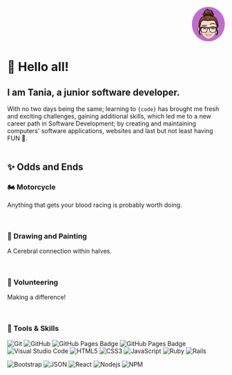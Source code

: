 
<p align="right">
<img src="./images/tRosa.png" width=15%>
</p>

# 👋 Hello all! 

## I am Tania, a junior software developer.

With no two days being the same; learning to `{code}` has brought me fresh and exciting challenges, gaining additional skills, which led me to a new career path in Software Development; by creating and maintaining computers' software applications, websites and last but not least having FUN 🎉. 
<br />
<br />

## ✨ Odds and Ends

### 🏍️ Motorcycle
<p> Anything that gets your blood racing is probably worth doing.</p>
<br />

### 🎨 Drawing and Painting
<p> A Cerebral connection within halves. </p>
<br />


### 🌱 Volunteering
<p> Making a difference!</p>
<br />


### 🔧 Tools & Skills
![Git](https://img.shields.io/badge/-Git-000000?style=flat&logo=git&logoColor=F05032&labelColor=ffffff)
![GitHub](https://img.shields.io/badge/-GitHub-000000?style=flat&logo=github&logoColor=000000&labelColor=ffffff)
![GitHub Pages Badge](https://img.shields.io/badge/GitHub%20Pages-222?logo=githubpages&logoColor=fff&style=flat-square)
![GitHub Pages Badge](https://img.shields.io/badge/GitHub%20Pages-222?logo=githubpages&logoColor=fff&style=plastic)
![Visual Studio Code](https://img.shields.io/badge/-VSCode-000000?style=flat&logo=visual-studio-code&labelColor=007ACC)
![HTML5](https://img.shields.io/badge/-HTML5-000000?style=flat&logo=html5&logoColor=ffffff&labelColor=E34F26)
![CSS3](https://img.shields.io/badge/-CSS3-000000?style=flat&logo=css3&logoColor=ffffff&labelColor=1572B6) 
![JavaScript](https://img.shields.io/badge/-JavaScript-000000?style=flat&logo=javascript)
![Ruby](https://img.shields.io/badge/-Ruby-000000?style=flat&logo=ruby&labelColor=FF0000)
![Rails](https://img.shields.io/badge/-Rails-000000?style=flat&logo=rubyonrails&labelColor=FF0000)

![Bootstrap](https://img.shields.io/badge/-Bootstrap-000000?style=flat&logo=bootstrap&logoColor=ffffff&labelColor=563D7C)
![JSON](https://img.shields.io/badge/-JSON-000000?style=flat&logo=JSON&logoColor=000000&labelColor=ffffff)
![React](https://img.shields.io/badge/-React-000000?style=flat&logo=react)
![Nodejs](https://img.shields.io/badge/-Nodejs-000000?style=flat&logo=Node.js)
![NPM](https://img.shields.io/badge/-npm-000000?style=flat&logo=npm&labelColor=ffffff)

